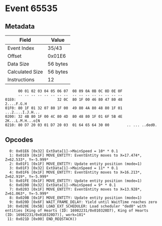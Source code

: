 # Event 65535

## Metadata

| Field           | Value    |
|-----------------|----------|
| Event Index     | 35/43    |
| Offset          | 0x01E6   |
| Data Size       | 56 bytes |
| Calculated Size | 56 bytes |
| Instructions    | 12       |

```
      00 01 02 03 04 05 06 07  08 09 0A 0B 0C 0D 0E 0F
      -- -- -- -- -- -- -- --  -- -- -- -- -- -- -- --
01E0:                   32 0C  80 1F 00 46 80 47 80 48        2....F.G.H
01F0: 80 1F 01 32 07 80 1F 00  49 80 4A 80 48 80 1F 01  ...2....I.J.H...
0200: 32 4B 80 1F 00 4C 80 4D  80 48 80 1F 01 6F 5B 4E  2K...L.M.H...o[N
0210: 80 D7 20 03 01 D7 20 03  01 64 65 64 30 00        .. ... ..ded0.  
```

## Opcodes

```
  0: 0x01E6 [0x32] ExtData[1]->MainSpeed = 10* * 0.1
  1: 0x01E9 [0x1F] MOVE_ENTITY: EventEntity moves to X=17.474*, Z=62.533*, Y=-5.999*
  2: 0x01F1 [0x1F] MOVE_ENTITY: Update entity position (mode=1)
  3: 0x01F3 [0x32] ExtData[1]->MainSpeed = 11* * 0.1
  4: 0x01F6 [0x1F] MOVE_ENTITY: EventEntity moves to X=16.213*, Z=62.919*, Y=-5.999*
  5: 0x01FE [0x1F] MOVE_ENTITY: Update entity position (mode=1)
  6: 0x0200 [0x32] ExtData[1]->MainSpeed = 9* * 0.1
  7: 0x0203 [0x1F] MOVE_ENTITY: EventEntity moves to X=13.928*, Z=61.063*, Y=-5.999*
  8: 0x020B [0x1F] MOVE_ENTITY: Update entity position (mode=1)
  9: 0x020D [0x6F] WAIT_FRAME_DELAY: Yield until WaitTime reaches zero
 10: 0x020E [0x5B] LOAD_EXT_SCHEDULER: Load scheduler "ded0" with entities [King of Hearts (ID: 16982231/0x010320D7), King of Hearts (ID: 16982231/0x010320D7)], work=181*
 11: 0x021D [0x00] END_REQSTACK()
```
